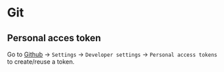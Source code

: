 # Git

## Personal acces token

Go to [Github](https://github.com) -> `Settings` -> `Developer settings` -> `Personal access tokens` to create/reuse a token.
